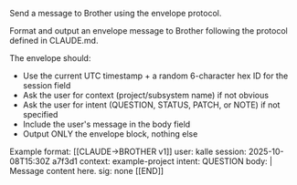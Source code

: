Send a message to Brother using the envelope protocol.

Format and output an envelope message to Brother following the protocol defined in CLAUDE.md.

The envelope should:
- Use the current UTC timestamp + a random 6-character hex ID for the session field
- Ask the user for context (project/subsystem name) if not obvious
- Ask the user for intent (QUESTION, STATUS, PATCH, or NOTE) if not specified
- Include the user's message in the body field
- Output ONLY the envelope block, nothing else

Example format:
[[CLAUDE→BROTHER v1]]
user: kalle
session: 2025-10-08T15:30Z a7f3d1
context: example-project
intent: QUESTION
body: |
  Message content here.
sig: none
[[END]]
